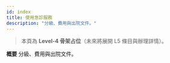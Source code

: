 ```yaml
---
id: index
title: 使用急診服務
description: "分級、費用與出院文件。"
---
```


> 本頁為 **Level-4 骨架占位**（未來將展開 L5 條目與辦理詳情）。

**概要**
分級、費用與出院文件。
